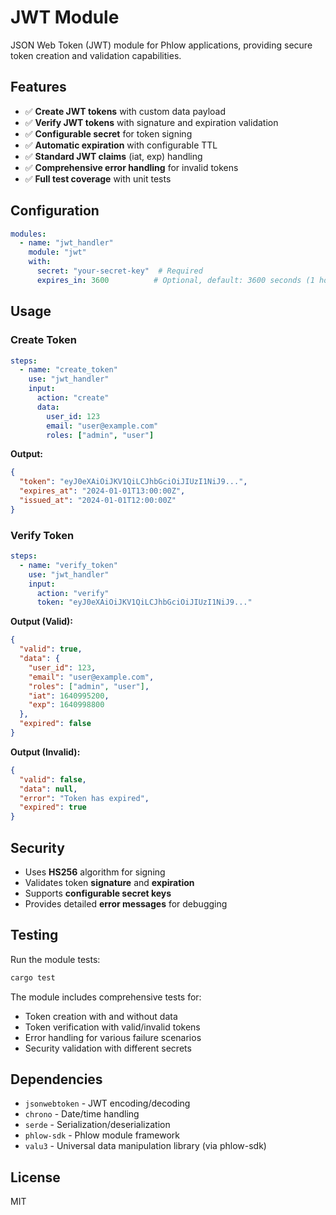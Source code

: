 # JWT Module

JSON Web Token (JWT) module for Phlow applications, providing secure token creation and validation capabilities.

## Features

- ✅ **Create JWT tokens** with custom data payload
- ✅ **Verify JWT tokens** with signature and expiration validation  
- ✅ **Configurable secret** for token signing
- ✅ **Automatic expiration** with configurable TTL
- ✅ **Standard JWT claims** (iat, exp) handling
- ✅ **Comprehensive error handling** for invalid tokens
- ✅ **Full test coverage** with unit tests

## Configuration

```yaml
modules:
  - name: "jwt_handler"
    module: "jwt"
    with:
      secret: "your-secret-key"  # Required
      expires_in: 3600          # Optional, default: 3600 seconds (1 hour)
```

## Usage

### Create Token

```yaml
steps:
  - name: "create_token"
    use: "jwt_handler"
    input:
      action: "create"
      data:
        user_id: 123
        email: "user@example.com"
        roles: ["admin", "user"]
```

**Output:**
```json
{
  "token": "eyJ0eXAiOiJKV1QiLCJhbGciOiJIUzI1NiJ9...",
  "expires_at": "2024-01-01T13:00:00Z",
  "issued_at": "2024-01-01T12:00:00Z"
}
```

### Verify Token

```yaml
steps:
  - name: "verify_token"
    use: "jwt_handler"
    input:
      action: "verify"
      token: "eyJ0eXAiOiJKV1QiLCJhbGciOiJIUzI1NiJ9..."
```

**Output (Valid):**
```json
{
  "valid": true,
  "data": {
    "user_id": 123,
    "email": "user@example.com",
    "roles": ["admin", "user"],
    "iat": 1640995200,
    "exp": 1640998800
  },
  "expired": false
}
```

**Output (Invalid):**
```json
{
  "valid": false,
  "data": null,
  "error": "Token has expired",
  "expired": true
}
```

## Security

- Uses **HS256** algorithm for signing
- Validates token **signature** and **expiration**
- Supports **configurable secret keys**
- Provides detailed **error messages** for debugging

## Testing

Run the module tests:

```bash
cargo test
```

The module includes comprehensive tests for:
- Token creation with and without data
- Token verification with valid/invalid tokens
- Error handling for various failure scenarios
- Security validation with different secrets

## Dependencies

- `jsonwebtoken` - JWT encoding/decoding
- `chrono` - Date/time handling
- `serde` - Serialization/deserialization
- `phlow-sdk` - Phlow module framework
- `valu3` - Universal data manipulation library (via phlow-sdk)

## License

MIT
